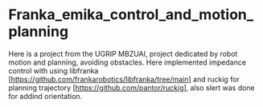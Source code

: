 # Franka_emika_control_and_motion_planning
Here is a project from the UGRIP MBZUAI, project dedicated by robot motion and planning, avoiding obstacles. Here implemented impedance control with using libfranka [https://github.com/frankarobotics/libfranka/tree/main] and ruckig for planning trajectory [https://github.com/pantor/ruckig], also slert was done for addind orientation.
